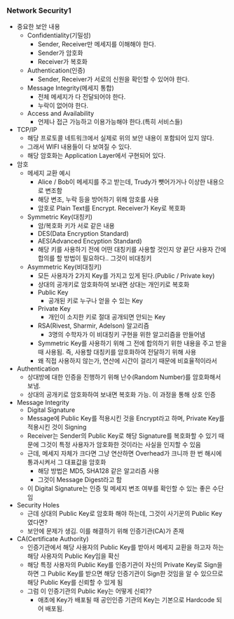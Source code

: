 ### Network Security1
- 중요한 보안 내용
  - Confidentiality(기밀성)
    - Sender, Receiver만 메세지를 이해해야 한다.
    - Sender가 암호화
    - Receiver가 복호화
  - Authentication(인증)
    - Sender, Receiver가 서로의 신원을 확인할 수 있어야 한다.
  - Message Integrity(메세지 통합)
    - 전체 메세지가 다 전달되어야 한다.
    - 누락이 없어야 한다.
  - Access and Availability
    - 언제나 접근 가능하고 이용가능해야 한다.(특히 서비스들)
- TCP/IP
  - 해당 프로토콜 네트워크에서 실제로 위의 보안 내용이 포함되어 있지 않다.
  - 그래서 WIFI 내용들이 다 보여질 수 있다.
  - 해당 암호화는 Application Layer에서 구현되어 있다.
- 암호
  - 메세지 교환 예시
    - Alice / Bob이 메세지를 주고 받는데, Trudy가 뺏어가거나 이상한 내용으로 변조함
    - 해당 변조, 누락 등을 방어하기 위해 암호를 사용
    - 암호로 Plain Text를 Encrypt. Receiver가 Key로 복호화
  - Symmetric Key(대칭키)
    - 암/복호화 키가 서로 같은 내용
    - DES(Data Encryption Standard)
    - AES(Advanced Encyption Standard)
    - 해당 키를 사용하기 전에 어떤 대칭키를 사용할 것인지 양 끝단 사용자 간에 합의를 할 방법이 필요하다.. 그것이 비대칭키
  - Asymmetric Key(비대칭키)
    - 모든 사용자가 2가지 Key를 가지고 있게 된다.(Public / Private key)
    - 상대의 공개키로 암호화하여 보내면 상대는 개인키로 복호화
    - Public Key
      - 공개된 키로 누구나 얻을 수 있는 Key
    - Private Key
      - 개인이 소지한 키로 절대 공개되면 안되는 Key
    - RSA(Rivest, Sharmir, Adelson) 알고리즘
      - 3명의 수학자가 이 비대칭키 구현을 위한 알고리즘을 만들어냄
    - Symmetric Key를 사용하기 위해 그 전에 합의하기 위한 내용을 주고 받을 때 사용됨. 즉, 사용할 대칭키를 암호화하여 전달하기 위해 사용
    - 왜 직접 사용하지 않는가, 연산에 시간이 걸리기 때문에 비효율적이라서
- Authentication
  - 상대방에 대한 인증을 진행하기 위해 난수(Random Number)를 암호화해서 보냄.
  - 상대의 공개키로 암호화하여 보내면 복호화 가능. 이 과정을 통해 상호 인증
- Message Integrity
  -  Digital Signature
    - Message에 Public Key를 적용시킨 것을 Encrypt라고 하며, Private Key를 적용시킨 것이 Signing
    - Receiver는 Sender의 Public Key로 해당 Signature를 복호화할 수 있기 때문에 그것이 특정 사용자가 암호화한 것이라는 사실을 인지할 수 있음
    - 근데, 메세지 자체가 크다면 그냥 연산하면 Overhead가 크니까 한 번 해시에 통과시켜서 그 대표값을 암호화
      - 해당 방법은 MD5, SHA128 같은 알고리즘 사용
      - 그것이 Message Digest라고 함
    - 이 Digital Signature는 인증 및 메세지 변조 여부를 확인할 수 있는 좋은 수단임
- Security Holes
  - 근데 상대의 Public Key로 암호화 해야 하는데, 그것이 사기꾼의 Public Key였다면?
  - 보안에 문제가 생김. 이를 해결하기 위해 인증기관(CA)가 존재
- CA(Certificate Authority)
  - 인증기관에서 해당 사용자의 Public Key를 받아서 메세지 교환을 하고자 하는 해당 사용자의 Public Key임을 확신
  - 해당 특정 사용자의 Public Key를 인증기관이 자신의 Private Key로 Sign을 하면 그 Public Key를 받으면 해당 인증기관이 Sign한 것임을 알 수 있으므로 해당 Public Key를 신뢰할 수 있게 됨
  - 그럼 이 인증기관의 Public Key는 어떻게 신뢰??
    - 애초에 Key가 배포될 때 공인인증 기관의 Key는 기본으로 Hardcode 되어 배포됨.
